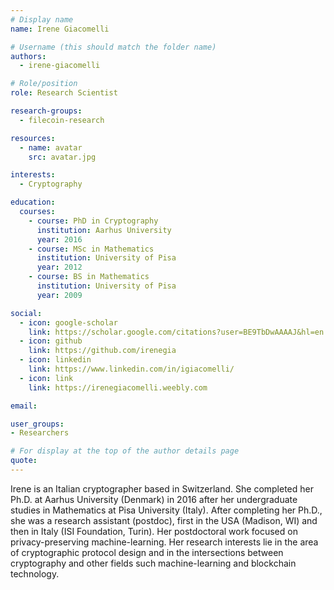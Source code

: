 ```yaml
---
# Display name
name: Irene Giacomelli

# Username (this should match the folder name)
authors:
  - irene-giacomelli

# Role/position
role: Research Scientist

research-groups:
  - filecoin-research

resources:
  - name: avatar
    src: avatar.jpg

interests:
  - Cryptography

education:
  courses:
    - course: PhD in Cryptography
      institution: Aarhus University
      year: 2016
    - course: MSc in Mathematics
      institution: University of Pisa
      year: 2012
    - course: BS in Mathematics
      institution: University of Pisa
      year: 2009

social:
  - icon: google-scholar
    link: https://scholar.google.com/citations?user=BE9TbDwAAAAJ&hl=en
  - icon: github
    link: https://github.com/irenegia
  - icon: linkedin
    link: https://www.linkedin.com/in/igiacomelli/
  - icon: link
    link: https://irenegiacomelli.weebly.com

email:

user_groups:
- Researchers

# For display at the top of the author details page
quote:
---
```


Irene is an Italian cryptographer based in Switzerland. She completed her Ph.D. at Aarhus University (Denmark) in 2016 after her undergraduate studies in Mathematics at Pisa University (Italy). After completing her Ph.D., she was a research assistant (postdoc), first in the USA (Madison, WI) and then in Italy (ISI Foundation, Turin). Her postdoctoral work focused on privacy-preserving machine-learning. Her research interests lie in the area of cryptographic protocol design and in the intersections between cryptography and other fields such machine-learning and blockchain technology.
